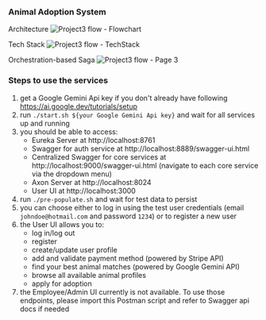 ### Animal Adoption System

Architecture
![Project3 flow - Flowchart](https://github.com/lchen2792/AnimalAdoptionSystem/assets/79290606/50bea282-f03d-4bae-a274-924c67178c67)

Tech Stack
![Project3 flow - TechStack](https://github.com/lchen2792/AnimalAdoptionSystem/assets/79290606/d2beb9d8-fac6-4ecc-98e0-e733b3c1a6b4)

Orchestration-based Saga
![Project3 flow - Page 3](https://github.com/lchen2792/AnimalAdoptionSystem/assets/79290606/e8aaf8e1-0ad7-4710-b485-bb2987643712)

### Steps to use the services

1. get a Google Gemini Api key if you don't already have following https://ai.google.dev/tutorials/setup
2. run `./start.sh ${your Google Gemini Api key}` and wait for all services up and running
3. you should be able to access:
    - Eureka Server at http://localhost:8761
    - Swagger for auth service at http://localhost:8889/swagger-ui.html
    - Centralized Swagger for core services at http://localhost:9000/swagger-ui.html (navigate to each core service via the dropdown menu)
    - Axon Server at http://localhost:8024
    - User UI at http://localhost:3000
4. run `./pre-populate.sh` and wait for test data to persist
6. you can choose either to log in using the test user credentials (email `johndoe@hotmail.com` and password `1234`) or to register a new user
7. the User UI allows you to:
   - log in/log out
   - register
   - create/update user profile
   - add and validate payment method (powered by Stripe API)
   - find your best animal matches (powered by Google Gemini API)
   - browse all available animal profiles
   - apply for adoption
8. the Employee/Admin UI currently is not available. To use those endpoints, please import this Postman script and refer to Swagger api docs if needed

